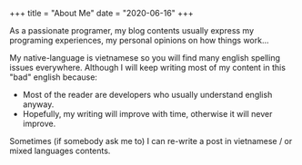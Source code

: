 +++
title = "About Me"
date = "2020-06-16"
+++

As a passionate programer, my blog contents usually express my programing experiences, my personal opinions on how things work...

My native-language is vietnamese so you will find many english spelling issues everywhere. Although I will keep writing most of my content in this "bad" english because:

* Most of the reader are developers who usually understand english anyway.
* Hopefully, my writing will improve with time, otherwise it will never improve.

Sometimes (if somebody ask me to) I can re-write a post in vietnamese / or mixed languages contents.

